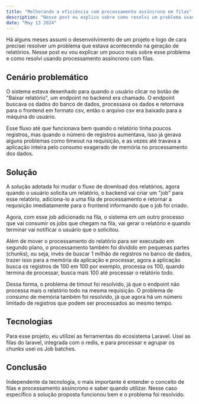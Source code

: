```yaml
---
title: "Melhorando a eficiência com processamento assíncrono em filas"
description: "Nesse post eu explico sobre como resolvi um problema usando processamento assíncrono com filas."
date: "May 13 2024"
---
```


Há alguns meses assumi o desenvolvimento de um projeto e logo de cara precisei resolver um problema que estava acontecendo na geração de relatórios. Nesse post eu vou explicar um pouco mais sobre esse problema e como resolvi usando processamento assíncrono com filas.

## Cenário problemático
O sistema estava desenhado para quando o usuário clicar no botão de "Baixar relatório", um endpoint no backend era chamado. O endpoint buscava os dados do banco de dados, processava os dados e retornava para o frontend em formato csv, então o arquivo csv era baixado para a máquina do usuário.

Esse fluxo até que funcionava bem quando o relatório tinha poucos registros, mas quando o número de registros aumentava, isso já gerava alguns problemas como timeout na requisição, e as vezes até travava a aplicação inteira pelo consumo exagerado de memória no processamento dos dados.

## Solução
A solução adotada foi mudar o fluxo de download dos relatórios, agora quando o usuário solicita um relatório, o backend vai criar um "job" para esse relatório, adiciona-lo a uma fila de processamento e retornar a requisição imediatamente para o frontend informando que o job foi criado.

Agora, com esse job adicionado na fila, o sistema em um outro processo que vai consumir os jobs que chegam na fila, vai gerar o relatório e quando terminar vai notificar o usuário que o solicitou.

Além de mover o processamento do relatório para ser executado em segundo plano, o processamento também foi dividido em pequenas partes (chunks), ou seja, invés de buscar 1 milhão de registros no banco de dados, trazer isso para a memória da aplicação e processar, agora a aplicação busca os registros de 100 em 100 por exemplo, processa os 100, quando termina de processar, busca mais 100 até processar o relatório todo.

Dessa forma, o problema de timout foi resolvido, já que o endpoint não processa mais o relatório todo na mesma requisição. O problema de consumo de memória também foi resolvido, já que agora há um número limitado de registros que podem ser processados ao mesmo tempo.

## Tecnologias
Para esse projeto, eu utilizei as ferramentas do ecosistema Laravel. Usei as filas do laravel, integrada com o redis, e para processar e agrupar os chunks usei os Job batches.

## Conclusão
Independente da tecnologia, o mais importante é entender o conceito de filas e processamento assíncrono e saber quando utilizar. Nesse caso específico a solução proposta funcionou bem e o problema foi resolvido.
